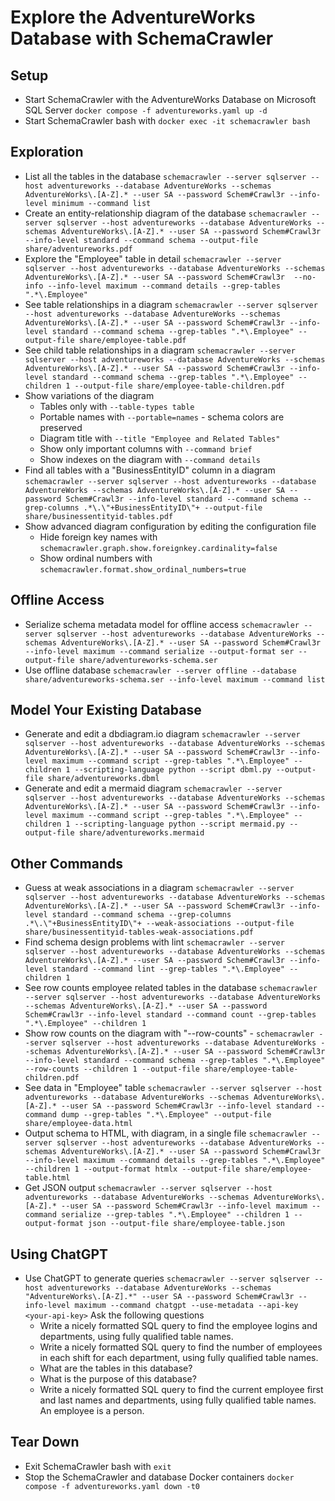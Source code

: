 # Explore the AdventureWorks Database with SchemaCrawler

## Setup

- Start SchemaCrawler with the AdventureWorks Database on Microsoft SQL Server
  `docker compose -f adventureworks.yaml up -d`
- Start SchemaCrawler bash with
  `docker exec -it schemacrawler bash`


## Exploration

- List all the tables in the database
  `schemacrawler --server sqlserver --host adventureworks --database AdventureWorks --schemas AdventureWorks\.[A-Z].* --user SA --password Schem#Crawl3r --info-level minimum --command list`
- Create an entity-relationship diagram of the database
  `schemacrawler --server sqlserver --host adventureworks --database AdventureWorks --schemas AdventureWorks\.[A-Z].* --user SA --password Schem#Crawl3r --info-level standard --command schema --output-file share/adventureworks.pdf`
- Explore the "Employee" table in detail
  `schemacrawler --server sqlserver --host adventureworks --database AdventureWorks --schemas AdventureWorks\.[A-Z].* --user SA --password Schem#Crawl3r  --no-info --info-level maximum --command details --grep-tables ".*\.Employee"`
- See table relationships in a diagram
  `schemacrawler --server sqlserver --host adventureworks --database AdventureWorks --schemas AdventureWorks\.[A-Z].* --user SA --password Schem#Crawl3r --info-level standard --command schema --grep-tables ".*\.Employee" --output-file share/employee-table.pdf`
- See child table relationships in a diagram
  `schemacrawler --server sqlserver --host adventureworks --database AdventureWorks --schemas AdventureWorks\.[A-Z].* --user SA --password Schem#Crawl3r --info-level standard --command schema --grep-tables ".*\.Employee" --children 1 --output-file share/employee-table-children.pdf`
- Show variations of the diagram
  - Tables only with `--table-types table`
  - Portable names with `--portable=names` - schema colors are preserved
  - Diagram title with `--title "Employee and Related Tables"`
  - Show only important columns with `--command brief`
  - Show indexes on the diagram with `--command details`
- Find all tables with a "BusinessEntityID" column in a diagram
  `schemacrawler --server sqlserver --host adventureworks --database AdventureWorks --schemas AdventureWorks\.[A-Z].* --user SA --password Schem#Crawl3r --info-level standard --command schema --grep-columns .*\.\"+BusinessEntityID\"+ --output-file share/businessentityid-tables.pdf`
- Show advanced diagram configuration by editing the configuration file
  - Hide foreign key names with `schemacrawler.graph.show.foreignkey.cardinality=false`
  - Show ordinal numbers with `schemacrawler.format.show_ordinal_numbers=true`


## Offline Access

- Serialize schema metadata model for offline access
  `schemacrawler --server sqlserver --host adventureworks --database AdventureWorks --schemas AdventureWorks\.[A-Z].* --user SA --password Schem#Crawl3r --info-level maximum --command serialize --output-format ser --output-file share/adventureworks-schema.ser`
- Use offline database
  `schemacrawler --server offline --database share/adventureworks-schema.ser --info-level maximum --command list`


## Model Your Existing Database

- Generate and edit a dbdiagram.io diagram
  `schemacrawler --server sqlserver --host adventureworks --database AdventureWorks --schemas AdventureWorks\.[A-Z].* --user SA --password Schem#Crawl3r --info-level maximum --command script --grep-tables ".*\.Employee" --children 1 --scripting-language python --script dbml.py --output-file share/adventureworks.dbml`
- Generate and edit a mermaid diagram
  `schemacrawler --server sqlserver --host adventureworks --database AdventureWorks --schemas AdventureWorks\.[A-Z].* --user SA --password Schem#Crawl3r --info-level maximum --command script --grep-tables ".*\.Employee" --children 1 --scripting-language python --script mermaid.py --output-file share/adventureworks.mermaid`


## Other Commands

- Guess at weak associations in a diagram
  `schemacrawler --server sqlserver --host adventureworks --database AdventureWorks --schemas AdventureWorks\.[A-Z].* --user SA --password Schem#Crawl3r --info-level standard --command schema --grep-columns .*\.\"+BusinessEntityID\"+ --weak-associations --output-file share/businessentityid-tables-weak-associations.pdf`
- Find schema design problems with lint
  `schemacrawler --server sqlserver --host adventureworks --database AdventureWorks --schemas AdventureWorks\.[A-Z].* --user SA --password Schem#Crawl3r --info-level standard --command lint --grep-tables ".*\.Employee" --children 1`
- See row counts employee related tables in the database
  `schemacrawler --server sqlserver --host adventureworks --database AdventureWorks --schemas AdventureWorks\.[A-Z].* --user SA --password Schem#Crawl3r --info-level standard --command count --grep-tables ".*\.Employee" --children 1`
- Show row counts on the diagram with "--row-counts" - `schemacrawler --server sqlserver --host adventureworks --database AdventureWorks --schemas AdventureWorks\.[A-Z].* --user SA --password Schem#Crawl3r --info-level standard --command schema --grep-tables ".*\.Employee" --row-counts --children 1 --output-file share/employee-table-children.pdf`
- See data in "Employee" table
  `schemacrawler --server sqlserver --host adventureworks --database AdventureWorks --schemas AdventureWorks\.[A-Z].* --user SA --password Schem#Crawl3r --info-level standard --command dump --grep-tables ".*\.Employee" --output-file share/employee-data.html`
- Output schema to HTML, with diagram, in a single file
  `schemacrawler --server sqlserver --host adventureworks --database AdventureWorks --schemas AdventureWorks\.[A-Z].* --user SA --password Schem#Crawl3r --info-level maximum --command details --grep-tables ".*\.Employee" --children 1 --output-format htmlx --output-file share/employee-table.html`
- Get JSON output
  `schemacrawler --server sqlserver --host adventureworks --database AdventureWorks --schemas AdventureWorks\.[A-Z].* --user SA --password Schem#Crawl3r --info-level maximum --command serialize --grep-tables ".*\.Employee" --children 1 --output-format json --output-file share/employee-table.json`


## Using ChatGPT

- Use ChatGPT to generate queries
  `schemacrawler --server sqlserver --host adventureworks --database AdventureWorks --schemas "AdventureWorks\.[A-Z].*" --user SA --password Schem#Crawl3r --info-level maximum --command chatgpt --use-metadata --api-key <your-api-key>`
  Ask the following questions
  - Write a nicely formatted SQL query to find the employee logins and departments, using fully qualified table names.
  - Write a nicely formatted SQL query to find the number of employees in each shift for each department, using fully qualified table names.
  - What are the tables in this database?
  - What is the purpose of this database?
  - Write a nicely formatted SQL query to find the current employee first and last names and departments, using fully qualified table names. An employee is a person.


## Tear Down

- Exit SchemaCrawler bash with
  `exit`
- Stop the SchemaCrawler and database Docker containers
  `docker compose -f adventureworks.yaml down -t0`
